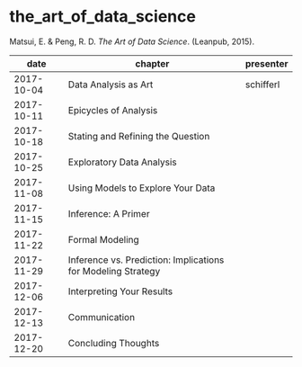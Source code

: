 # the_art_of_data_science

Matsui, E. & Peng, R. D. *The Art of Data Science*. (Leanpub, 2015).

| date | chapter | presenter |
| ---- | ------- | --------- |
| 2017-10-04 | Data Analysis as Art |	schifferl |
| 2017-10-11 | Epicycles of Analysis |  |
| 2017-10-18 | Stating and Refining the Question |  |
| 2017-10-25 | Exploratory Data Analysis |  |
| 2017-11-08 | Using Models to Explore Your Data |  |
| 2017-11-15 | Inference: A Primer |  |
| 2017-11-22 | Formal Modeling |  |
| 2017-11-29 | Inference vs. Prediction: Implications for Modeling Strategy |  |
| 2017-12-06 | Interpreting Your Results |  |
| 2017-12-13 | Communication |  |
| 2017-12-20 | Concluding Thoughts |  |
